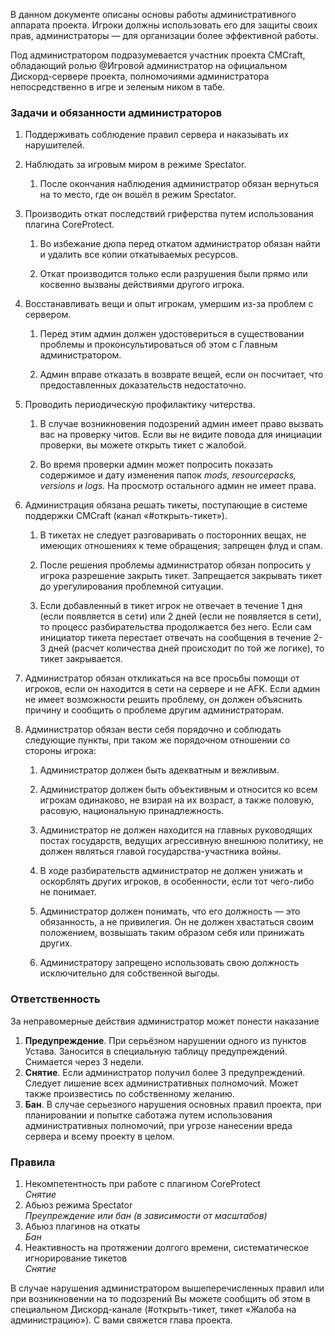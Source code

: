 В данном документе описаны основы работы административного аппарата проекта. Игроки должны использовать его для защиты своих прав, администраторы — для организации более эффективной работы.

Под администратором подразумевается участник проекта CMCraft, обладающий ролью <span class = "discord-role green">@Игровой администратор</span> на официальном Дискорд-сервере проекта, полномочиями администратора непосредственно в игре и зеленым ником в табе.

### Задачи и обязанности администраторов

1. Поддерживать соблюдение правил сервера и наказывать их нарушителей.

2. Наблюдать за игровым миром в режиме Spectator.

   1. После окончания наблюдения администратор обязан вернуться на то место, где он вошёл в режим Spectator.

3. Производить откат последствий гриферства путем использования плагина CoreProtect.

   1. Во избежание дюпа перед откатом администратор обязан найти и удалить все копии откатываемых ресурсов.

   2. Откат производится только если разрушения были прямо или косвенно вызваны действиями другого игрока.

4. Восстанавливать вещи и опыт игрокам, умершим из-за проблем с сервером.

   1. Перед этим админ должен удостовериться в существовании проблемы и проконсультироваться об этом с Главным администратором.

   2. Админ вправе отказать в возврате вещей, если он посчитает, что предоставленных доказательств недостаточно.

5. Проводить периодическую профилактику читерства.

   1. В случае возникновения подозрений админ имеет право вызвать вас на проверку читов. Если вы не видите повода для инициации проверки, вы можете открыть тикет с жалобой.

   2. Во время проверки админ может попросить показать содержимое и дату изменения папок *mods, resourcepacks, versions и logs.* На просмотр остального админ не имеет права.

6. Администрация обязана решать тикеты, поступающие в системе поддержки CMCraft (канал «#открыть-тикет»).

   1. В тикетах не следует разговаривать о посторонних вещах, не имеющих отношениях к теме обращения; запрещен флуд и спам.

   2. После решения проблемы администратор обязан попросить у игрока разрешение закрыть тикет. Запрещается закрывать тикет до урегулирования проблемной ситуации.

   3. Если добавленный в тикет игрок не отвечает в течение 1 дня (если появляется в сети) или 2 дней (если не появляется в сети), то процесс разбирательства продолжается без него. Если сам инициатор тикета перестает отвечать на сообщения в течение 2-3 дней (расчет количества дней происходит по той же логике), то тикет закрывается.

7. Администратор обязан откликаться на все просьбы помощи от игроков, если он находится в сети на сервере и не AFK. Если админ не имеет возможности решить проблему, он должен объяснить причину и сообщить о проблеме другим администраторам.

8. Администратор обязан вести себя порядочно и соблюдать следующие пункты, при таком же порядочном отношении со стороны игрока:

   1. Администратор должен быть адекватным и вежливым.

   2. Администратор должен быть объективным и относится ко всем игрокам одинаково, не взирая на их возраст, а также половую, расовую, национальную принадлежность.

   3. Администратор не должен находится на главных руководящих постах государств, ведущих агрессивную внешнюю политику, не должен являться главой государства-участника войны.

   4. В ходе разбирательств администратор не должен унижать и оскорблять других игроков, в особенности, если тот чего-либо не понимает.

   5. Администратор должен понимать, что его должность — это обязанность, а не привилегия. Он не должен хвастаться своим положением, возвышать таким образом себя или принижать других.

   6. Администратору запрещено использовать свою должность исключительно для собственной выгоды.

### Ответственность
За неправомерные действия администратор может понести наказание

1. **Предупреждение**. При серьёзном нарушении одного из пунктов Устава. Заносится в специальную таблицу предупреждений. Снимается через 3 недели.
1. **Снятие**. Если администратор получил более 3 предупреждений. Следует лишение всех административных полномочий. Может также произвестись по собственному желанию.
1. **Бан**. В случае серьезного нарушения основных правил проекта, при планировании и попытке саботажа путем использования административных полномочий, при угрозе нанесении вреда сервера и всему проекту в целом.

### Правила
1. Некомпетентность при работе с плагином CoreProtect <br> *Снятие*
1. Абьюз режима Spectator <br> *Преупреждение или бан (в зависимости от масштабов)*
1. Абьюз плагинов на откаты <br> *Бан*
1. Неактивность на протяжении долгого времени, систематическое игнорирование тикетов <br> *Снятие*

В случае нарушения администратором вышеперечисленных правил или при возникновении на то подозрений Вы можете сообщить об этом в специальном Дискорд-канале (#открыть-тикет, тикет «Жалоба на администрацию»). С вами свяжется глава проекта.
